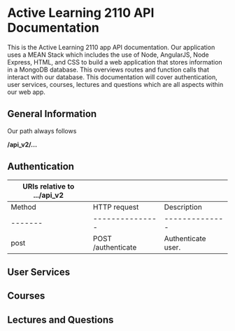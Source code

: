 # Active Learning 2110 API Documentation

This is the Active Learning 2110 app API documentation. Our application uses a MEAN Stack which includes the use of Node, AngularJS, Node Express, HTML, and CSS to build a web application that stores information in a MongoDB database. This overviews routes and function calls that interact with our database. This documentation will cover authentication, user services, courses, lectures and questions which are all aspects within our web app.

## General Information
Our path always follows

**/api_v2/...**

## Authentication

| URIs relative to .../api_v2 | | |
| ------- | ------------- | --------------- |
| Method | HTTP request | Description |
| ------- | --------------- | -------------- |
| post | POST /authenticate | Authenticate user. |


## User Services

## Courses

## Lectures and Questions
